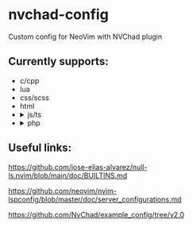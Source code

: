 # nvchad-config

Custom config for NeoVim with NVChad plugin

## Currently supports:

- c/cpp
- lua
- css/scss
- html
- <details>
    <summary>js/ts</summary>
    JavaScript and TypeScript linting requires eslint config
    To create one run: <code>npm init @eslint/config</code>
  </details>
- <details>
    <summary>php</summary>
    Realized through intelephense. Requires .git to work
    To create one run: <code>git init</code>
  </details>

## Useful links:

https://github.com/jose-elias-alvarez/null-ls.nvim/blob/main/doc/BUILTINS.md

https://github.com/neovim/nvim-lspconfig/blob/master/doc/server_configurations.md

https://github.com/NvChad/example_config/tree/v2.0
